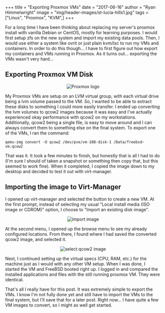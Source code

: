 +++
title  = "Exporting Proxmox VMs"
date   = "2017-06-16"
author = "Ryan Himmelwright"
image   = "img/header-images/st-lucia-hills1.jpg"
tags   = ["Linux", "Proxmox", "KVM",]
+++

For a long time I have been thinking about replacing my server's proxmox install with vanilla Debian or CentOS, mostly for learning purposes. I would first setup zfs on the new system and import my existing data pools. Then, I would use either a system like ovrit or just plain kvm/lxc to run my VMs and containers. In order to do this though... I have to first figure out how export my containers and VMs running in Proxmox. As it turns out... exporting the VMs wasn't very hard...

<!--more-->

## Exporting Proxmox VM Disk

<center>
<img alt="Proxmox logo" src="../../img/posts/exporting-proxmox-vms/proxmox-logo.png" style="max-width: 100%;"/>
</center>

My Proxmox VMs are setup on an LVM virtual group, with each virtual drive being a lvm volume passed to the VM. So, I wanted to be able to extract these disks to something I could more easily transfer. I ended up converting the lvm volumes to qcow2 images because it was easy and I've actually experienced okay performance with qcow2 on my workstations. Additionally, qcow2 being a single file, is easy to move around and I can always convert them to something else on the final system. To export one of the VMs, I ran the command:

```
qemu-img convert -O qcow2 /dev/pve/vm-108-disk-1 /Data/freebsd-vm.qcow2
```
That was it. It took a few minutes to finish, but honestly that is all I had to do (I'm sure I should of taken a snapshot or something then copy that, but this seemed to work fine). When it completed, I copied the image down to my desktop and decided to test it out with virt-manager.

## Importing the image to Virt-Manager

I opened up virt-manager and selected the button to create a new VM. At the first prompt, instead of selecting my usual "Local install media (ISO image or CDROM)" option, I choose to "Import an existing disk image".

<center>
<img alt="import image" src="../../img/posts/exporting-proxmox-vms/import-image.png" style="max-width: 100%;"/>
</center>

At the second menu, I opened up the browse menu to see my already configured locations. From there, I found where I had saved the converted qcow2 image, and selected it.

<center>
<img alt="select qcow2 image" src="../../img/posts/exporting-proxmox-vms/select-qcow2-image.png" style="max-width: 100%;"/>
</center>

Next, I continued setting up the virtual specs (CPU, RAM, etc.) for the machine just as I would with any other VM setup. When I was done, I started the VM and FreeBSD booted right up. I logged in and compared the installed applications and files with the still running proxmox VM. They were identical.

That's all I really have for this post. It was extremely simple to export the VMs. I know I'm not fully done yet and still have to import the VMs to the final system, but I'll save that for a later post. Right now... I have quite a few VM images to convert, so I might as well get started.
